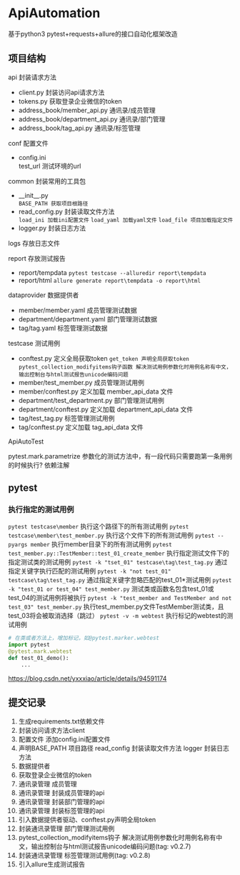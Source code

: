 # ApiAutomation
基于python3 pytest+requests+allure的接口自动化框架改造

## 项目结构
api 封装请求方法
+   client.py 封装访问api请求方法
+   tokens.py 获取登录企业微信的token
+   address_book/member_api.py 通讯录/成员管理
+   address_book/department_api.py 通讯录/部门管理
+   address_book/tag_api.py 通讯录/标签管理

conf 配置文件
+   config.ini \
test_url 测试环境的url

common 封装常用的工具包
+   \_\_init\_\_.py \
`BASE_PATH 获取项目根路径`
+   read_config.py 封装读取文件方法\
`load_ini 加载ini配置文件`
`load_yaml 加载yaml文件`
`load_file 项目加载指定文件`
+   logger.py 封装日志方法

logs 存放日志文件

report 存放测试报告
+   report/tempdata
`pytest testcase --alluredir report\tempdata`
+   report/html
`allure generate report\tempdata -o report\html`

dataprovider 数据提供者
+   member/member.yaml 成员管理测试数据
+   department/department.yaml 部门管理测试数据
+   tag/tag.yaml 标签管理测试数据

testcase 测试用例
+   conftest.py 定义全局获取token
`get_token 声明全局获取token`
`pytest_collection_modifyitems钩子函数 解决测试用例参数化时用例名称有中文，输出控制台与html测试报告unicode编码问题`
+   member/test_member.py 成员管理测试用例
+   member/conftest.py 定义加载 member_api_data 文件
+   department/test_department.py 部门管理测试用例
+   department/conftest.py 定义加载 department_api_data 文件
+   tag/test_tag.py 标签管理测试用例
+   tag/conftest.py 定义加载 tag_api_data 文件

ApiAutoTest

pytest.mark.parametrize 参数化的测试方法中，有一段代码只需要跑第一条用例的时候执行?
依赖注解

## pytest
### 执行指定的测试用例
`pytest testcase\member` 执行这个路径下的所有测试用例
`pytest testcase\member\test_member.py` 执行这个文件下的所有测试用例
`pytest --pyargs member` 执行member目录下的所有测试用例
`pytest test_member.py::TestMember::test_01_create_member` 执行指定测试文件下的指定测试类的测试用例
`pytest -k "tset_01" testcase\tag\test_tag.py` 通过指定关键字执行匹配的测试用例
`pytest -k "not test_01" testcase\tag\test_tag.py` 通过指定关键字忽略匹配的test_01*测试用例
`pytest -k "test_01 or test_04" test_member.py` 测试类或函数名包含test_01或test_04的测试用例将被执行
`pytest -k "test_member and TestMember and not test_03" test_member.py` 执行test_member.py文件TestMember测试类，且test_03将会被取消选择（跳过）
`pytest -v -m webtest` 执行标记的webtest的测试用例

```python
# 在类或者方法上，增加标记，如@pytest.marker.webtest
import pytest
@pytest.mark.webtest
def test_01_demo():
    ...

```

https://blog.csdn.net/yxxxiao/article/details/94591174

## 提交记录
1. 生成requirements.txt依赖文件
2. 封装访问请求方法client
3. 配置文件 添加config.ini配置文件
4. 声明BASE_PATH 项目路径 read_config 封装读取文件方法 logger 封装日志方法
5. 数据提供者
6. 获取登录企业微信的token
7. 通讯录管理 成员管理
7. 通讯录管理 封装成员管理的api
8. 通讯录管理 封装部门管理的api
9. 通讯录管理 封装标签管理的api
10. 引入数据提供者驱动、conftest.py声明全局token
11. 封装通讯录管理 部门管理测试用例
11. pytest_collection_modifyitems钩子 解决测试用例参数化时用例名称有中文，输出控制台与html测试报告unicode编码问题(tag: v0.2.7)
12. 封装通讯录管理 标签管理测试用例(tag: v0.2.8)
13. 引入allure生成测试报告





